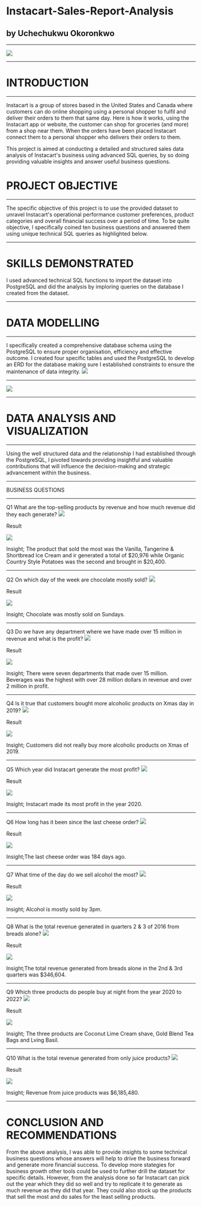 # Instacart-Sales-Report-Analysis
## by Uchechukwu Okoronkwo
___
![](images.png/logo.png)
___
# INTRODUCTION
___
Instacart is a group of stores based in the United States and Canada where customers can do online shopping using a personal shopper to fulfil and deliver their orders to them that same day. Here is how it works, using the Instacart app or website, the customer can shop for groceries (and more) from a shop near them. When the orders have been placed Instacart connect them to a personal shopper who delivers their orders to them.

This project is aimed at conducting a detailed and structured sales data analysis of Instacart's business using advanced SQL queries, by so doing providing valuable insights and answer useful business questions.
# PROJECT OBJECTIVE
___
The specific objective of this project is to use the provided dataset to unravel Instacart's operational performance customer preferences, product categories and overall financial success over a period of time. To be quite objective, I specifically coined ten business questions and answered them using unique technical SQL queries as highlighted below.
___
# SKILLS DEMONSTRATED
I used advanced technical SQL functions to import the dataset into PostgreSQL and did the analysis by imploring queries on the database I created from the dataset.
___
# DATA MODELLING
___
I specifically created a comprehensive database schema using the PostgreSQL to ensure proper organisation, efficiency and effective outcome. I created four specific tables and used the PostgreSQL to develop an ERD for the database making sure I established constraints to ensure the maintenance of data integrity.
![](images.png/Creating%20ables.png)
___
![](images.png/Data%20Model.png)
___
# DATA ANALYSIS AND VISUALIZATION
___
Using the well structured data and the relationship I had established through the PostgreSQL, I pivoted towards providing insightful and valuable contributions that will influence the decision-making and strategic advancement within the business.
___
BUSINESS QUESTIONS
___
Q1 What are the top-selling products by revenue and how much revenue did they each generate?
![](images.png/Question%201.png)

Result

![](images.png/A1.png)

Insight; The product that sold the most was the Vanilla, Tangerine & Shortbread Ice Cream and ir generated a total of $20,976 while Organic Country Style Potatoes was the second and brought in $20,400.
___
Q2 On which day of the week are chocolate mostly sold?
![](images.png/Question%202.png)

Result

![](images.png/A2.png)

Insight; Chocolate was mostly sold on Sundays.
___
Q3 Do we have any department where we have made over 15 million in revenue and what is the profit?
![](images.png/Question%203.png)

Result

![](images.png/A3.png)

Insight; There were seven departments that made over 15 million. Beverages was the highest with over 28 million dollars in revenue and over 2 million in profit.
___
Q4 Is it true that customers bought more alcoholic products on Xmas day in 2019?
![](images.png/Question%204.png)

Result

![](images.png/A4.png)

Insight; Customers did not really buy more alcoholic products on Xmas of 2019.
___
Q5 Which year did Instacart generate the most profit?
![](images.png/Question%205.png)

Result

![](images.png/A5.png)

Insight; Instacart made its most profit in the year 2020.
___
Q6 How long has it been since the last cheese order?
![](images.png/Question%206.png)

Result

![](images.png/A6.png)

Insight;The last cheese order was 184 days ago.
___
Q7 What time of the day do we sell alcohol the most?
![](images.png/Question%207.png)

Result

![](images.png/A7.png)

Insight; Alcohol is mostly sold by 3pm.
___
Q8 What is the total revenue generated in quarters 2 & 3 of 2016 from breads alone?
![](images.png/Question%208.png)

Result

![](images.png/A8.png)

Insight;The total revenue generated from breads alone in the 2nd & 3rd quarters was $346,604.
___
Q9 Which three products do people buy at night from the year 2020 to 2022?
![](images.png/Question%209.png)

Result

![](images.png/A9.png)

Insight; The three products are Coconut Lime Cream shave, Gold Blend Tea Bags and Lving Basil.
___
Q10 What is the total revenue generated from only juice products?
![](images.png/Question%2010.png)

Result

![](images.png/A10.png)

Insight; Revenue from juice products was $6,185,480.
___
# CONCLUSION AND RECOMMENDATIONS
From the above analysis, I was able to provide insights to some technical business questions whose answers will help to drive the business forward and generate more financial success. To develop more stategies for business growth other tools could be used to further drill the dataset for specific details. However, from the analysis done so far Instacart can pick out the year which they did so well and try to replicate it to generate as much revenue as they did that year. They could also stock up the products that sell the most and do sales for the least selling products.
